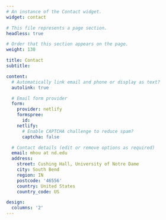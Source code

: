 ```yaml
---
# An instance of the Contact widget.
widget: contact

# This file represents a page section.
headless: true

# Order that this section appears on the page.
weight: 130

title: Contact
subtitle:

content:
  # Automatically link email and phone or display as text?
  autolink: true

  # Email form provider
  form:
    provider: netlify
    formspree:
      id:
    netlify:
      # Enable CAPTCHA challenge to reduce spam?
      captcha: false

  # Contact details (edit or remove options as required)
  email: mhou at nd.edu
  address:
    street: Cushing Hall, University of Notre Dame
    city: South Bend
    region: IN
    postcode: '46556'
    country: United States
    country_code: US

design:
  columns: '2'
---
```


